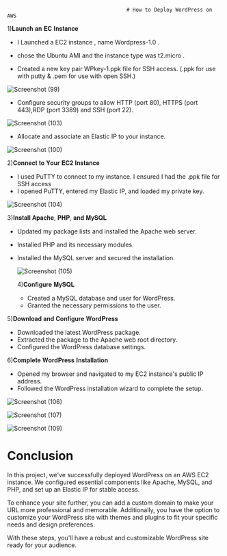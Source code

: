                                            # How to Deploy WordPress on AWS
                                    
                                   
1)𝐋𝐚𝐮𝐧𝐜𝐡 𝐚𝐧 𝐄𝐂 𝐈𝐧𝐬𝐭𝐚𝐧𝐜𝐞
   
   * I Launched a EC2 instance , name Wordpress-1.0 .
   
   * chose the Ubuntu AMI and the instance type was t2.micro .
   
   * Created a new key pair WPkey-1.ppk file for SSH access. 
     (.ppk for use with putty & .pem for use with open SSH.)
   
  ![Screenshot (99)](https://github.com/user-attachments/assets/dacae25b-5992-4b01-805b-b0f7e8a207a0)





   * Configure security groups to allow HTTP (port 80), HTTPS (port 443),RDP (port 3389) and SSH (port 22).

  ![Screenshot (103)](https://github.com/user-attachments/assets/26b3564b-d963-4bca-bf13-15c8d2a68d9e)



  

   * Allocate and associate an Elastic IP to your instance.
   
![Screenshot (100)](https://github.com/user-attachments/assets/141b5b23-7e56-497a-87c8-fabbd1363b9c)


2)𝐂𝐨𝐧𝐧𝐞𝐜𝐭 𝐭𝐨 𝐘𝐨𝐮𝐫 𝐄𝐂𝟐 𝐈𝐧𝐬𝐭𝐚𝐧𝐜𝐞

 * I used PuTTY to connect to my instance. I ensured I had the .ppk file for SSH access
 * I opened PuTTY, entered my Elastic IP, and loaded my private key.

![Screenshot (104)](https://github.com/user-attachments/assets/7914bcdf-fbda-4672-863b-f6f195951dcf)

3)𝐈𝐧𝐬𝐭𝐚𝐥𝐥 𝐀𝐩𝐚𝐜𝐡𝐞, 𝐏𝐇𝐏, 𝐚𝐧𝐝 𝐌𝐲𝐒𝐐𝐋

* Updated my package lists and installed the Apache web server.
* Installed PHP and its necessary modules.
* Installed the MySQL server and secured the installation.

  ![Screenshot (105)](https://github.com/user-attachments/assets/c4cb1b28-09a9-47e1-a0e9-ce87507b9da1)

  4)𝐂𝐨𝐧𝐟𝐢𝐠𝐮𝐫𝐞 𝐌𝐲𝐒𝐐𝐋

  * Created a MySQL database and user for WordPress.
  * Granted the necessary permissions to the user.

 5)𝐃𝐨𝐰𝐧𝐥𝐨𝐚𝐝 𝐚𝐧𝐝 𝐂𝐨𝐧𝐟𝐢𝐠𝐮𝐫𝐞 𝐖𝐨𝐫𝐝𝐏𝐫𝐞𝐬𝐬

 * Downloaded the latest WordPress package.
 * Extracted the package to the Apache web root directory.
 * Configured the WordPress database settings.


 6)𝐂𝐨𝐦𝐩𝐥𝐞𝐭𝐞 𝐖𝐨𝐫𝐝𝐏𝐫𝐞𝐬𝐬 𝐈𝐧𝐬𝐭𝐚𝐥𝐥𝐚𝐭𝐢𝐨𝐧

  * Opened my browser and navigated to my EC2 instance's public IP address.
  * Followed the WordPress installation wizard to complete the setup.

  ![Screenshot (106)](https://github.com/user-attachments/assets/98e8a73e-67dd-419b-829f-943422aad046)
  
  ![Screenshot (107)](https://github.com/user-attachments/assets/c775735b-7493-4b4d-b2b7-996e9ab6b544)
  
  ![Screenshot (109)](https://github.com/user-attachments/assets/f4ae8153-a7ff-464d-af61-d240bbdd9b07)


# Conclusion
In this project, we've successfully deployed WordPress on an AWS EC2 instance. We configured essential components like Apache, MySQL, and PHP, and set up an Elastic IP for stable access.

To enhance your site further, you can add a custom domain to make your URL more professional and memorable. Additionally, you have the option to customize your WordPress site with themes and plugins to fit your specific needs and design preferences.

With these steps, you'll have a robust and customizable WordPress site ready for your audience.







